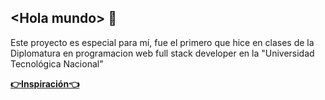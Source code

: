   <h2  >  &lt;Hola mundo&gt; 👋</h2> 

Este proyecto es especial para mí, fue el primero que hice en clases de la Diplomatura en programacion web full stack developer en la "Universidad Tecnológica Nacional"
<br>

[<strong>👉Inspiración👈 </strong>]()
